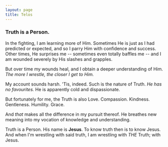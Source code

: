 ```yaml
---
layout: page
title: Telos
---
```


### Truth is a Person.

In the fighting, I am learning more of Him. Sometimes He is just as I had predicted or expected, and so I parry Him with confidence and success. Other times, He surprises me -- sometimes even totally baffles me -- and I am wounded severely by His slashes and grapples.

But over time my wounds heal, and I obtain a deeper understanding of Him. *The more I wrestle, the closer I get to Him.*

My account sounds harsh. 'Tis, indeed. Such is the nature of Truth. *He has no favourites.* He is apparently cold and dispassionate.

But fortunately for me, the Truth is also Love. Compassion. Kindness. Gentleness. Humility. Grace.

And *that* makes all the difference in my pursuit thereof. He breathes new meaning into my vocation of knowledge and understanding.

Truth is a Person. His name is **Jesus**. To know truth then is to know Jesus. And when I'm wrestling with said truth, I am wrestling with *THE* Truth; with Jesus.